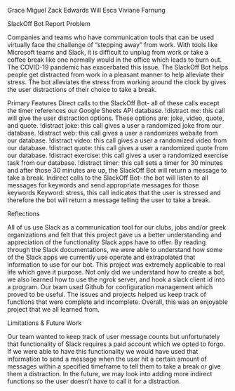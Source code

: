 Grace Miguel 
Zack Edwards
Will Esca
Viviane Farnung

SlackOff Bot Report
Problem

Companies and teams who have communication tools that can be used virtually face the challenge of “stepping away” from work. With tools like Microsoft teams and Slack, it is difficult to unplug from work or take a coffee break like one normally would in the office which leads to burn out. The COVID-19 pandemic has exacerbated this issue. The SlackOff Bot helps people get distracted from work in a pleasant manner to help alleviate their stress. The bot alleviates the stress from working around the clock by gives the user distractions of their choice to take a break.

Primary Features
Direct calls to the SlackOff Bot- all of these calls except the timer references our Google Sheets API database. 
!distract me: this call will give the user distraction options. These options are: joke, video, quote, and quote.
!distract joke: this call gives a user a randomized joke from our database. 
!distract web: this call gives a user a randomizes website from our database. 
!distract video: this call gives a user a randomized video from our database.
!distract quote: this call gives a user a randomized quote from our database. 
!distract exercise: this call gives a user a randomized exercise task from our database. 
!distract timer: this call sets a timer for 30 minutes and after those 30 minutes are up, the SlackOff Bot will return a message to take a break.
Indirect calls to the SlackOff Bot- the bot will listen to all messages for keywords and send appropriate messages for those keywords
Keyword: stress, this call indicates that the user is stressed and therefore the bot will return a message telling the user to take a break.


Reflections

All of us use Slack as a communication tool for our clubs, jobs and/or greek organizations and felt that this project gave us a better understanding and appreciation of the functionality Slack apps have to offer. By reading through the Slack documentations, we were able to understand how some of the Slack apps we currently use operate and extrapolated that information to use for our bot. This project was extremely applicable to real life which gave it purpose. Not only did we understand how to create a bot, we also learned how to use the ngrok server, and hook a slack client id into a program. Our team used Github for configuration management which proved to be useful. The issues and projects helped us keep track of functions that were complete and incomplete. Overall, this was an enjoyable project that we all learned from. 

Limitations & Future Work

Our team wanted to keep track of user message counts but unfortunately that functionality of Slack requires a paid account which we opted to forgo. If we were able to have this functionality we would have used that information to send a message when the user hit a certain amount of messages within a specified timeframe to tell them to take a break or give them a distraction. In the future, we may look into adding more indirect functions so the user doesn’t have to call it for a distraction. 
